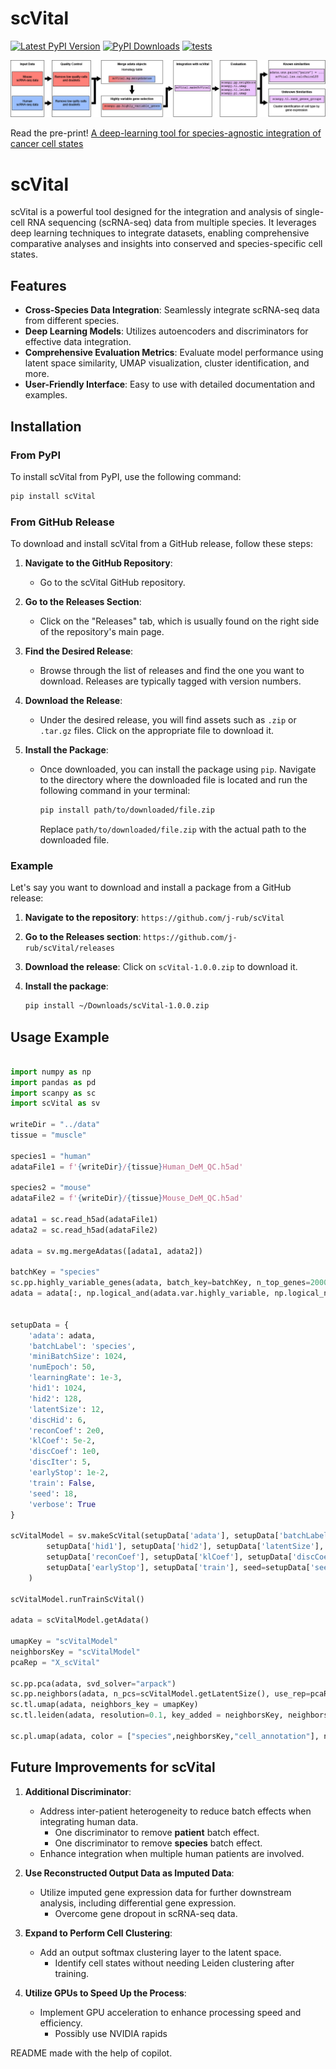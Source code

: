 # scVital

[![Latest PyPI Version][pb]][pypi] [![PyPI Downloads][db]][pypi] [![tests][gb]][yml] 

[gb]: https://github.com/j-rub/scVital/actions/workflows/publish.yml/badge.svg
[yml]: https://github.com/j-rub/scVital/actions/workflows/publish.yml
[pb]: https://img.shields.io/pypi/v/scVital.svg
[pypi]: https://pypi.org/project/scVital/

[db]: https://img.shields.io/pypi/dm/scVital?label=pypi%20downloads


![scVial workflow](https://github.com/j-rub/scVital/blob/main/images/scVitalWorkflow.png)


Read the pre-print! [A deep-learning tool for species-agnostic integration of cancer cell states
](https://www.biorxiv.org/content/10.1101/2024.12.20.629285v1)


# scVital

scVital is a powerful tool designed for the integration and analysis of single-cell RNA sequencing (scRNA-seq) data from multiple species. It leverages deep learning techniques to integrate datasets, enabling comprehensive comparative analyses and insights into conserved and species-specific cell states.


## Features

- **Cross-Species Data Integration**: Seamlessly integrate scRNA-seq data from different species.
- **Deep Learning Models**: Utilizes autoencoders and discriminators for effective data integration.
- **Comprehensive Evaluation Metrics**: Evaluate model performance using latent space similarity, UMAP visualization, cluster identification, and more.
- **User-Friendly Interface**: Easy to use with detailed documentation and examples.

## Installation

### From PyPI

To install scVital from PyPI, use the following command:

   ```bash
   pip install scVital
   ```

### From GitHub Release

To download and install scVital from a GitHub release, follow these steps:

1. **Navigate to the GitHub Repository**:
   - Go to the scVital GitHub repository.

2. **Go to the Releases Section**:
   - Click on the "Releases" tab, which is usually found on the right side of the repository's main page.

3. **Find the Desired Release**:
   - Browse through the list of releases and find the one you want to download. Releases are typically tagged with version numbers.

4. **Download the Release**:
   - Under the desired release, you will find assets such as `.zip` or `.tar.gz` files. Click on the appropriate file to download it.

5. **Install the Package**:
   - Once downloaded, you can install the package using `pip`. Navigate to the directory where the downloaded file is located and run the following command in your terminal:

     ```bash
     pip install path/to/downloaded/file.zip
     ```

     Replace `path/to/downloaded/file.zip` with the actual path to the downloaded file.

### Example

Let's say you want to download and install a package from a GitHub release:

1. **Navigate to the repository**: `https://github.com/j-rub/scVital`
2. **Go to the Releases section**: `https://github.com/j-rub/scVital/releases`
3. **Download the release**: Click on `scVital-1.0.0.zip` to download it.
4. **Install the package**:

   ```bash
   pip install ~/Downloads/scVital-1.0.0.zip
   ```

## Usage Example

```python

import numpy as np
import pandas as pd
import scanpy as sc
import scVital as sv

writeDir = "../data"
tissue = "muscle"

species1 = "human"
adataFile1 = f'{writeDir}/{tissue}Human_DeM_QC.h5ad'

species2 = "mouse"
adataFile2 = f'{writeDir}/{tissue}Mouse_DeM_QC.h5ad'

adata1 = sc.read_h5ad(adataFile1)
adata2 = sc.read_h5ad(adataFile2)

adata = sv.mg.mergeAdatas([adata1, adata2]) 

batchKey = "species"
sc.pp.highly_variable_genes(adata, batch_key=batchKey, n_top_genes=2000)
adata = adata[:, np.logical_and(adata.var.highly_variable, np.logical_not(adata.var.mt))]


setupData = {
    'adata': adata,
    'batchLabel': 'species',
    'miniBatchSize': 1024,
    'numEpoch': 50,
    'learningRate': 1e-3,
    'hid1': 1024,
    'hid2': 128,
    'latentSize': 12,
    'discHid': 6,
    'reconCoef': 2e0,
    'klCoef': 5e-2,
    'discCoef': 1e0,
    'discIter': 5,
    'earlyStop': 1e-2,
    'train': False,
    'seed': 18,
    'verbose': True
}

scVitalModel = sv.makeScVital(setupData['adata'], setupData['batchLabel'], setupData['miniBatchSize'], setupData['numEpoch'], setupData['learningRate'],
        setupData['hid1'], setupData['hid2'], setupData['latentSize'], setupData['discHid'], 
        setupData['reconCoef'], setupData['klCoef'], setupData['discCoef'], setupData['discIter'], 
        setupData['earlyStop'], setupData['train'], seed=setupData['seed'], verbose=setupData['verbose']
    )

scVitalModel.runTrainScVital()

adata = scVitalModel.getAdata()

umapKey = "scVitalModel"
neighborsKey = "scVitalModel"
pcaRep = "X_scVital"

sc.pp.pca(adata, svd_solver="arpack")
sc.pp.neighbors(adata, n_pcs=scVitalModel.getLatentSize(), use_rep=pcaRep, key_added=umapKey)
sc.tl.umap(adata, neighbors_key = umapKey)
sc.tl.leiden(adata, resolution=0.1, key_added = neighborsKey, neighbors_key = umapKey)#, flavor="igraph", n_iterations=2,  directed=False)

sc.pl.umap(adata, color = ["species",neighborsKey,"cell_annotation"], ncols = 2)

```

## Future Improvements for scVital

1. **Additional Discriminator**:
   - Address inter-patient heterogeneity to reduce batch effects when integrating human data.
     - One discriminator to remove **patient** batch effect.
     - One discriminator to remove **species** batch effect.
   - Enhance integration when multiple human patients are involved.

2. **Use Reconstructed Output Data as Imputed Data**:
   - Utilize imputed gene expression data for further downstream analysis, including differential gene expression.
      - Overcome gene dropout in scRNA-seq data.

3. **Expand to Perform Cell Clustering**:
   - Add an output softmax clustering layer to the latent space.
       - Identify cell states without needing Leiden clustering after training.

4. **Utilize GPUs to Speed Up the Process**:
   - Implement GPU acceleration to enhance processing speed and efficiency.
       - Possibly use NVIDIA rapids 


README made with the help of copilot.
